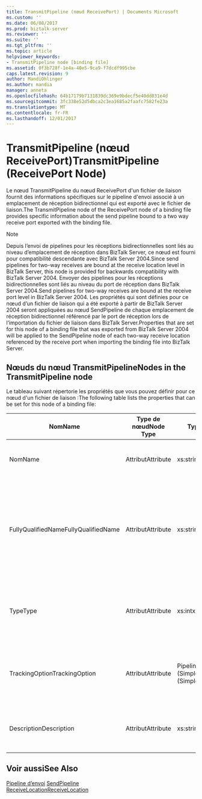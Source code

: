 ```yaml
---
title: TransmitPipeline (nœud ReceivePort) | Documents Microsoft
ms.custom: ''
ms.date: 06/08/2017
ms.prod: biztalk-server
ms.reviewer: ''
ms.suite: ''
ms.tgt_pltfrm: ''
ms.topic: article
helpviewer_keywords:
- TransmitPipeline node [binding file]
ms.assetid: 0f3b728f-1e4a-40e5-9ca9-f7dcdf995cbe
caps.latest.revision: 9
author: MandiOhlinger
ms.author: mandia
manager: anneta
ms.openlocfilehash: 64b17179b7131839dc369e9bdecf5e40dd831e4d
ms.sourcegitcommit: 3fc338e52d5dbca2c3ea1685a2faafc7582fe23a
ms.translationtype: MT
ms.contentlocale: fr-FR
ms.lasthandoff: 12/01/2017
---
```

# <a name="transmitpipeline-receiveport-node"></a><span data-ttu-id="a4a23-102">TransmitPipeline (nœud ReceivePort)</span><span class="sxs-lookup"><span data-stu-id="a4a23-102">TransmitPipeline (ReceivePort Node)</span></span>
<span data-ttu-id="a4a23-103">Le nœud TransmitPipeline du nœud ReceivePort d'un fichier de liaison fournit des informations spécifiques sur le pipeline d'envoi associé à un emplacement de réception bidirectionnel qui est exporté avec le fichier de liaison.</span><span class="sxs-lookup"><span data-stu-id="a4a23-103">The TransmitPipeline node of the ReceivePort node of a binding file provides specific information about the send pipeline bound to a two way receive port exported with the binding file.</span></span>  
  
> [!NOTE]
>  <span data-ttu-id="a4a23-104">Depuis l’envoi de pipelines pour les réceptions bidirectionnelles sont liés au niveau d’emplacement de réception dans BizTalk Server, ce nœud est fourni pour compatibilité descendante avec BizTalk Server 2004.</span><span class="sxs-lookup"><span data-stu-id="a4a23-104">Since send pipelines for two-way receives are bound at the receive location level in BizTalk Server, this node is provided for backwards compatibility with BizTalk Server 2004.</span></span> <span data-ttu-id="a4a23-105">Envoyer des pipelines pour les réceptions bidirectionnelles sont liés au niveau du port de réception dans BizTalk Server 2004.</span><span class="sxs-lookup"><span data-stu-id="a4a23-105">Send pipelines for two-way receives are bound at the receive port level in BizTalk Server 2004.</span></span> <span data-ttu-id="a4a23-106">Les propriétés qui sont définies pour ce nœud d’un fichier de liaison qui a été exporté à partir de BizTalk Server 2004 seront appliquées au nœud SendPipeline de chaque emplacement de réception bidirectionnel référencé par le port de réception lors de l’importation du fichier de liaison dans BizTalk Server.</span><span class="sxs-lookup"><span data-stu-id="a4a23-106">Properties that are set for this node of a binding file that was exported from BizTalk Server 2004 will be applied to the SendPipeline node of each two-way receive location referenced by the receive port when importing the binding file into BizTalk Server.</span></span>  
  
## <a name="nodes-in-the-transmitpipeline-node"></a><span data-ttu-id="a4a23-107">Nœuds du nœud TransmitPipeline</span><span class="sxs-lookup"><span data-stu-id="a4a23-107">Nodes in the TransmitPipeline node</span></span>  
 <span data-ttu-id="a4a23-108">Le tableau suivant répertorie les propriétés que vous pouvez définir pour ce nœud d'un fichier de liaison :</span><span class="sxs-lookup"><span data-stu-id="a4a23-108">The following table lists the properties that can be set for this node of a binding file:</span></span>  
  
|<span data-ttu-id="a4a23-109">**Nom**</span><span class="sxs-lookup"><span data-stu-id="a4a23-109">**Name**</span></span>|<span data-ttu-id="a4a23-110">**Type de nœud**</span><span class="sxs-lookup"><span data-stu-id="a4a23-110">**Node Type**</span></span>|<span data-ttu-id="a4a23-111">**Type de données**</span><span class="sxs-lookup"><span data-stu-id="a4a23-111">**Data Type**</span></span>|<span data-ttu-id="a4a23-112">**Description**</span><span class="sxs-lookup"><span data-stu-id="a4a23-112">**Description**</span></span>|<span data-ttu-id="a4a23-113">**Restrictions**</span><span class="sxs-lookup"><span data-stu-id="a4a23-113">**Restrictions**</span></span>|<span data-ttu-id="a4a23-114">**Commentaires**</span><span class="sxs-lookup"><span data-stu-id="a4a23-114">**Comments**</span></span>|  
|--------------|-------------------|-------------------|---------------------|----------------------|------------------|  
|<span data-ttu-id="a4a23-115">Nom</span><span class="sxs-lookup"><span data-stu-id="a4a23-115">Name</span></span>|<span data-ttu-id="a4a23-116">Attribut</span><span class="sxs-lookup"><span data-stu-id="a4a23-116">Attribute</span></span>|<span data-ttu-id="a4a23-117">xs:string</span><span class="sxs-lookup"><span data-stu-id="a4a23-117">xs:string</span></span>|<span data-ttu-id="a4a23-118">Indique le nom du pipeline d'envoi.</span><span class="sxs-lookup"><span data-stu-id="a4a23-118">Specifies the name of the send pipeline.</span></span>|<span data-ttu-id="a4a23-119">Facultatif</span><span class="sxs-lookup"><span data-stu-id="a4a23-119">Not required</span></span>|<span data-ttu-id="a4a23-120">Valeur par défaut : vide</span><span class="sxs-lookup"><span data-stu-id="a4a23-120">Default value: empty</span></span>|  
|<span data-ttu-id="a4a23-121">FullyQualifiedName</span><span class="sxs-lookup"><span data-stu-id="a4a23-121">FullyQualifiedName</span></span>|<span data-ttu-id="a4a23-122">Attribut</span><span class="sxs-lookup"><span data-stu-id="a4a23-122">Attribute</span></span>|<span data-ttu-id="a4a23-123">xs:string</span><span class="sxs-lookup"><span data-stu-id="a4a23-123">xs:string</span></span>|<span data-ttu-id="a4a23-124">Spécifie le nom qualifié complet du pipeline, qui inclut le nom de l’assembly que le pipeline a été déployé dans le cadre de.</span><span class="sxs-lookup"><span data-stu-id="a4a23-124">Specifies the fully qualified name of the pipeline, which includes the name of the assembly that the pipeline was deployed as a part of.</span></span>|<span data-ttu-id="a4a23-125">Facultatif</span><span class="sxs-lookup"><span data-stu-id="a4a23-125">Not required</span></span>|<span data-ttu-id="a4a23-126">Valeur par défaut : vide</span><span class="sxs-lookup"><span data-stu-id="a4a23-126">Default value: empty</span></span>|  
|<span data-ttu-id="a4a23-127">Type</span><span class="sxs-lookup"><span data-stu-id="a4a23-127">Type</span></span>|<span data-ttu-id="a4a23-128">Attribut</span><span class="sxs-lookup"><span data-stu-id="a4a23-128">Attribute</span></span>|<span data-ttu-id="a4a23-129">xs:int</span><span class="sxs-lookup"><span data-stu-id="a4a23-129">xs:int</span></span>|<span data-ttu-id="a4a23-130">Indique le type du pipeline.</span><span class="sxs-lookup"><span data-stu-id="a4a23-130">Specifies the type of pipeline.</span></span>|<span data-ttu-id="a4a23-131">Requis</span><span class="sxs-lookup"><span data-stu-id="a4a23-131">Required</span></span>|<span data-ttu-id="a4a23-132">Valeur par défaut : Aucun</span><span class="sxs-lookup"><span data-stu-id="a4a23-132">Default value: none</span></span><br /><br /> <span data-ttu-id="a4a23-133">Les valeurs possibles sont présentées dans l'énumération</span><span class="sxs-lookup"><span data-stu-id="a4a23-133">Possible values are documented in the</span></span><br /><br /> <span data-ttu-id="a4a23-134">[Microsoft.BizTalk.ExplorerOM.PipelineType](http://msdn.microsoft.com/library/microsoft.biztalk.explorerom.pipelinetype.aspx) énumération.</span><span class="sxs-lookup"><span data-stu-id="a4a23-134">[Microsoft.BizTalk.ExplorerOM.PipelineType](http://msdn.microsoft.com/library/microsoft.biztalk.explorerom.pipelinetype.aspx) enumeration.</span></span>|  
|<span data-ttu-id="a4a23-135">TrackingOption</span><span class="sxs-lookup"><span data-stu-id="a4a23-135">TrackingOption</span></span>|<span data-ttu-id="a4a23-136">Attribut</span><span class="sxs-lookup"><span data-stu-id="a4a23-136">Attribute</span></span>|<span data-ttu-id="a4a23-137">PipelineTrackingTypes (SimpleType)</span><span class="sxs-lookup"><span data-stu-id="a4a23-137">PipelineTrackingTypes (SimpleType)</span></span>|<span data-ttu-id="a4a23-138">Spécifie les options de suivi pour le pipeline.</span><span class="sxs-lookup"><span data-stu-id="a4a23-138">Specifies the tracking options for the pipeline.</span></span>|<span data-ttu-id="a4a23-139">Requis</span><span class="sxs-lookup"><span data-stu-id="a4a23-139">Required</span></span>|<span data-ttu-id="a4a23-140">Valeur par défaut : Aucun</span><span class="sxs-lookup"><span data-stu-id="a4a23-140">Default value: none</span></span><br /><br /> <span data-ttu-id="a4a23-141">Les valeurs possibles sont documentées dans l'énumération [Microsoft.BizTalk.ExplorerOM.PipelineTrackingTypes](http://msdn.microsoft.com/library/microsoft.biztalk.explorerom.pipelinetrackingtypes.aspx) .</span><span class="sxs-lookup"><span data-stu-id="a4a23-141">Possible values are documented in the [Microsoft.BizTalk.ExplorerOM.PipelineTrackingTypes](http://msdn.microsoft.com/library/microsoft.biztalk.explorerom.pipelinetrackingtypes.aspx) enumeration.</span></span>|  
|<span data-ttu-id="a4a23-142">Description</span><span class="sxs-lookup"><span data-stu-id="a4a23-142">Description</span></span>|<span data-ttu-id="a4a23-143">Attribut</span><span class="sxs-lookup"><span data-stu-id="a4a23-143">Attribute</span></span>|<span data-ttu-id="a4a23-144">xs:string</span><span class="sxs-lookup"><span data-stu-id="a4a23-144">xs:string</span></span>|<span data-ttu-id="a4a23-145">Spécifie une description pour le pipeline d'envoi.</span><span class="sxs-lookup"><span data-stu-id="a4a23-145">Specifies a description for the send pipeline.</span></span>|<span data-ttu-id="a4a23-146">Facultatif</span><span class="sxs-lookup"><span data-stu-id="a4a23-146">Not required</span></span>|<span data-ttu-id="a4a23-147">Valeur par défaut : vide</span><span class="sxs-lookup"><span data-stu-id="a4a23-147">Default value: empty</span></span>|  
  
## <a name="see-also"></a><span data-ttu-id="a4a23-148">Voir aussi</span><span class="sxs-lookup"><span data-stu-id="a4a23-148">See Also</span></span>  
 <span data-ttu-id="a4a23-149">[Pipeline d’envoi](../core/sendpipeline-receivelocation-node.md) </span><span class="sxs-lookup"><span data-stu-id="a4a23-149">[SendPipeline](../core/sendpipeline-receivelocation-node.md) </span></span>  
 [<span data-ttu-id="a4a23-150">ReceiveLocation</span><span class="sxs-lookup"><span data-stu-id="a4a23-150">ReceiveLocation</span></span>](../core/receivelocation-receivelocations-node.md)